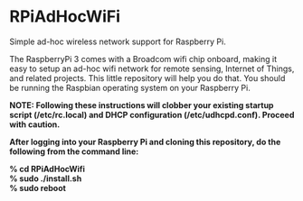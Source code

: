 # RPiAdHocWiFi
Simple ad-hoc wireless network support for Raspberry Pi.

The RaspberryPi 3 comes with a Broadcom wifi chip onboard, making it easy to
setup an ad-hoc wifi network for remote sensing, Internet of Things, and
related projects.  This little repository will help you do that.  You should be
running the Raspbian 
operating system on your Raspberry Pi.

<b>
NOTE: Following these instructions will clobber your existing startup script
(/etc/rc.local) and DHCP configuration (/etc/udhcpd.conf).  Proceed with
caution.
<b>

<br>

After logging into your Raspberry Pi and cloning this repository, do the following from the command line:

% cd RPiAdHocWifi <br>
% sudo ./install.sh <br>
% sudo reboot <br>
